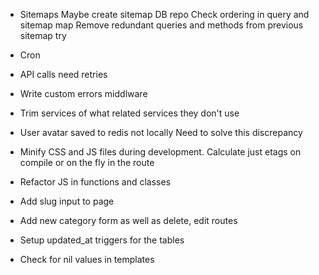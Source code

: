 
* Sitemaps
  Maybe create sitemap DB repo
  Check ordering in query and sitemap map
  Remove redundant queries and methods from previous sitemap try

* Cron
* API calls need retries

* Write custom errors middlware
* Trim services of what related services they don't use

* User avatar saved to redis not locally
  Need to solve this discrepancy

* Minify CSS and JS files during development.
  Calculate just etags on compile or on the fly in the route
* Refactor JS in functions and classes
* Add slug input to page
* Add new category form as well as delete, edit routes
* Setup updated_at triggers for the tables
* Check for nil values in templates